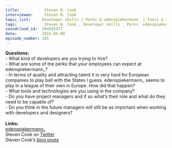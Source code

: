 ```yaml
--- 
title:           Steven B. Cook 
interviewee:     Steven B. Cook 
topic_list:     Developer skills | Perks @ edenspiekermann_ | Tools & technologies | Remote work | Building reputation | Project managers
tags:            Steven B. Cook , Developer skills , Perks  edenspiekermann_ , Tools  technologies , Remote work , Building reputation , Project managers
soundcloud_id:  204565477
date:           2015-05-08
episode_number: 105
---
```


<p class="show_notes_display"><b>Questions:</b><br>- What kind of developers are you trying to hire?<br>- What are some of the perks that your employees can expect at edenspiekermann_?<br>- In terms of quality and attracting talent it is very hard for European companies to play ball with the States I guess. edenspiekermann_ seems to play in a league of their own in Europe. How did that happen?<br>- What tools and technologies are you using in the company?<br>- Do you have project managers and if so what’s their role and what do they need to be capable of?<br>- Do you think in the future managers will still be as important when working with developers and designers? <br><br><b>Links:</b><br><a rel="nofollow" target="_blank" href="http://www.edenspiekermann.com/">edenspiekermann_</a><br>Steven Cook on <a rel="nofollow" target="_blank" href="https://twitter.com/sberlincook">Twitter</a><br>Steven Cook’s <a rel="nofollow" target="_blank" href="http://www.edenspiekermann.com/people/steven-cook">blog posts</a><br><br></p>

